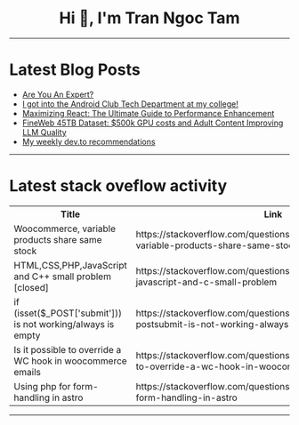 <h1 align="center">Hi 👋, I'm Tran Ngoc Tam</h1>

---

# Latest Blog Posts 
<!-- BLOG-POST-LIST:START -->
- [Are You An Expert?](https://dev.to/devteam/are-you-an-expert-4hpi)
- [I got into the Android Club Tech Department at my college!](https://dev.to/adityabharti/i-got-into-the-android-club-tech-department-at-my-college-4inj)
- [Maximizing React: The Ultimate Guide to Performance Enhancement](https://dev.to/rajdhokai/maximizing-react-the-ultimate-guide-to-performance-enhancement-4e9p)
- [FineWeb 45TB Dataset: $500k GPU costs and Adult Content Improving LLM Quality](https://dev.to/maximsaplin/fineweb-45tb-dataset-500k-gpu-costs-and-adult-content-improving-llm-quality-521g)
- [My weekly dev.to recommendations](https://dev.to/ccoveille/my-weekly-devto-recommendations-5he)
<!-- BLOG-POST-LIST:END -->

---

# Latest stack oveflow activity
<table>
  <tr><th>Title</th><th>Link</th></tr>
  <!-- STACKOVERFLOW:START --><tr><td>Woocommerce, variable products share same stock</td><td>https://stackoverflow.com/questions/78391753/woocommerce-variable-products-share-same-stock</td></tr><tr><td>HTML,CSS,PHP,JavaScript and C++ small problem [closed]</td><td>https://stackoverflow.com/questions/78391736/html-css-php-javascript-and-c-small-problem</td></tr><tr><td>if &lpar;isset&lpar;$_POST[&#39;submit&#39;]&rpar;&rpar; is not working/always is empty</td><td>https://stackoverflow.com/questions/78391711/if-isset-postsubmit-is-not-working-always-is-empty</td></tr><tr><td>Is it possible to override a WC hook in woocommerce emails</td><td>https://stackoverflow.com/questions/78391626/is-it-possible-to-override-a-wc-hook-in-woocommerce-emails</td></tr><tr><td>Using php for form-handling in astro</td><td>https://stackoverflow.com/questions/78391512/using-php-for-form-handling-in-astro</td></tr><!-- STACKOVERFLOW:END -->
</table>

---


